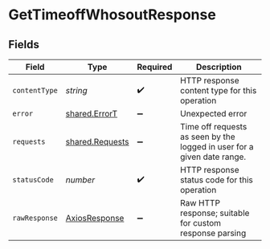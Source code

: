# GetTimeoffWhosoutResponse


## Fields

| Field                                                                   | Type                                                                    | Required                                                                | Description                                                             |
| ----------------------------------------------------------------------- | ----------------------------------------------------------------------- | ----------------------------------------------------------------------- | ----------------------------------------------------------------------- |
| `contentType`                                                           | *string*                                                                | :heavy_check_mark:                                                      | HTTP response content type for this operation                           |
| `error`                                                                 | [shared.ErrorT](../../../sdk/models/shared/errort.md)                   | :heavy_minus_sign:                                                      | Unexpected error                                                        |
| `requests`                                                              | [shared.Requests](../../../sdk/models/shared/requests.md)               | :heavy_minus_sign:                                                      | Time off requests as seen by the logged in user for a given date range. |
| `statusCode`                                                            | *number*                                                                | :heavy_check_mark:                                                      | HTTP response status code for this operation                            |
| `rawResponse`                                                           | [AxiosResponse](https://axios-http.com/docs/res_schema)                 | :heavy_minus_sign:                                                      | Raw HTTP response; suitable for custom response parsing                 |